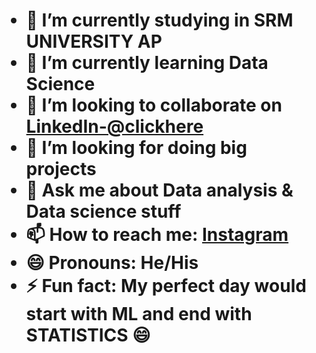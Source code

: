 <html> 
  <head><h1 style='text-align:center>Hola, I'm Nikhilsai 👋 </h1></head>
 
</html>
  


- 🔭 I’m currently studying in SRM UNIVERSITY AP
- 🌱 I’m currently learning Data Science
- 👯 I’m looking to collaborate on [LinkedIn-@clickhere](https://www.linkedin.com/in/nikhil-sai-kanchanapally-077a49206/) 
- 🤔 I’m looking for doing big projects 
- 💬 Ask me about Data analysis & Data science stuff
- 📫 How to reach me: [Instagram](https://www.instagram.com/_nikhil_nani1432__/)
- 😄 Pronouns: He/His
- ⚡ Fun fact: My perfect day would start with ML and end with STATISTICS 😄
